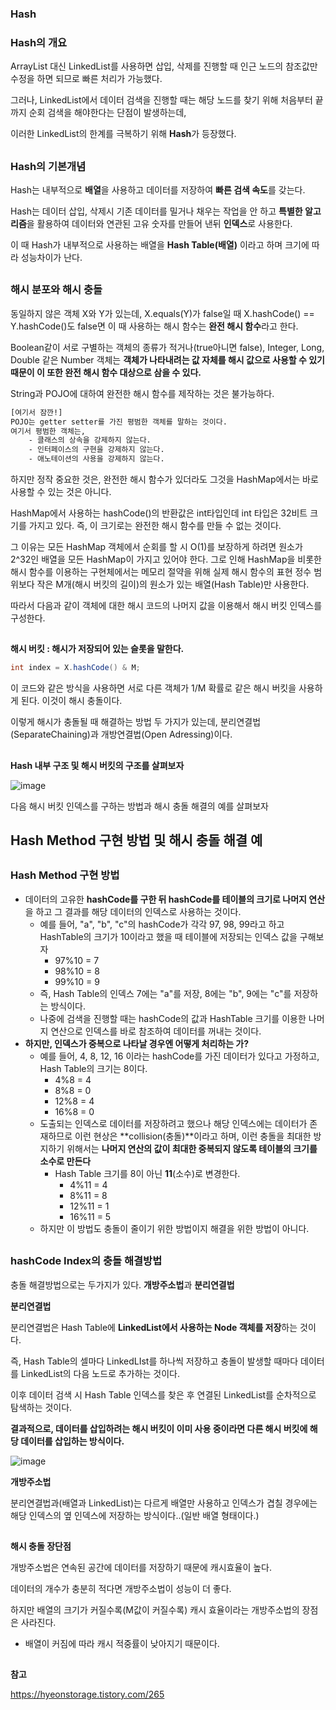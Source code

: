 ### Hash

### Hash의 개요

ArrayList 대신 LinkedList를 사용하면 삽입, 삭제를 진행할 때 인근 노드의 참조값만 수정을 하면 되므로 빠른 처리가 가능했다.

그러나, LinkedList에서 데이터 검색을 진행할 때는 해당 노드를 찾기 위해 처음부터 끝까지 순회 검색을 해야한다는 단점이 발생하는데, 

이러한 LinkedList의 한계를 극복하기 위해 **Hash**가 등장했다.


## 
### Hash의 기본개념

Hash는 내부적으로 **배열**을 사용하고 데이터를 저장하여 **빠른 검색 속도**를 갖는다.

Hash는 데이터 삽입, 삭제시 기존 데이터를 밀거나 채우는 작업을 안 하고 **특별한 알고리즘**을 활용하여 데이터와 연관된 고유 숫자를 만들어 낸뒤 **인덱스**로 사용한다.

이 때 Hash가 내부적으로 사용하는 배열을 **Hash Table(배열)** 이라고 하며 크기에 따라 성능차이가 난다.


## 
### **해시 분포와 해시 충돌**

동일하지 않은 객체 X와 Y가 있는데, X.equals(Y)가 false일 때 X.hashCode() == Y.hashCode()도 false면 이 때 사용하는 해시 함수는 **완전 해시 함수**라고 한다.

Boolean같이 서로 구별하는 객체의 종류가 적거나(true아니면 false), Integer, Long, Double 같은 Number 객체는 **객체가 나타내려는 값 자체를 해시 값으로 사용할 수 있기 때문이 이 또한 완전 해시 함수 대상으로 삼을 수 있다.**

String과 POJO에 대하여 완전한 해시 함수를 제작하는 것은 불가능하다.

~~~reStructuredText
[여기서 잠깐!]
POJO는 getter setter를 가진 평범한 객체를 말하는 것이다.
여기서 평범한 객체는, 
	- 클래스의 상속을 강제하지 않는다.
	- 인터페이스의 구현을 강제하지 않는다.
	- 애노테이션의 사용을 강제하지 않는다.
~~~

하지만 정작 중요한 것은, 완전한 해시 함수가 있더라도 그것을 HashMap에서는 바로 사용할 수 있는 것은 아니다.

HashMap에서 사용하는 hashCode()의 반환값은 int타입인데 int 타입은 32비트 크기를 가지고 있다. 즉, 이 크기로는 완전한 해시 함수를 만들 수 없는 것이다.

그 이유는 모든 HashMap 객체에서 순회를 할 시 O(1)를 보장하게 하려면 원소가 2^32인 배열을 모든 HashMap이 가지고 있어야 한다. 그로 인해 HashMap을 비롯한 해시 함수를 이용하는 구현체에서는 메모리 절약을 위해 실제 해시 함수의 표현 정수 범위보다 작은 M개(해시 버킷의 길이)의 원소가 있는 배열(Hash Table)만 사용한다.

따라서 다음과 같이 객체에 대한 해시 코드의 나머지 값을 이용해서 해시 버킷 인덱스를 구성한다.


## 
**해시 버킷 : 해시가 저장되어 있는 슬롯을 말한다.**

~~~java
int index = X.hashCode() & M;
~~~

이 코드와 같은 방식을 사용하면 서로 다른 객체가 1/M 확률로 같은 해시 버킷을 사용하게 된다. 이것이 해시 충돌이다.

이렇게 해시가 충돌될 때 해결하는 방법 두 가지가 있는데, 분리연결법(SeparateChaining)과 개방연결법(Open Adressing)이다.


## 
**Hash 내부 구조 및 해시 버킷의 구조를 살펴보자**

![image](https://user-images.githubusercontent.com/40616436/73587456-6af4d180-44ff-11ea-8912-8436826e49ac.png)



다음 해시 버킷 인덱스를 구하는 방법과 해시 충돌 해결의 예를 살펴보자

## Hash Method 구현 방법 및 해시 충돌 해결 예


## 
### Hash Method 구현 방법

- 데이터의 고유한 **hashCode를 구한 뒤 hashCode를 테이블의 크기로 나머지 연산**을 하고 그 결과를 해당 데이터의 인덱스로 사용하는 것이다.
  - 예를 들어, "a", "b", "c"의 hashCode가 각각 97, 98, 99라고 하고 HashTable의 크기가 10이라고 했을 때 테이블에 저장되는 인덱스 값을 구해보자
    - 97%10 = 7
    - 98%10 = 8
    - 99%10 = 9
  - 즉,  Hash Table의 인덱스 7에는 "a"를 저장, 8에는 "b", 9에는 "c"를 저장하는 방식이다.
  - 나중에 검색을 진행할 때는 hashCode의 값과 HashTable 크기를 이용한 나머지 연산으로 인덱스를 바로 참조하여 데이터를 꺼내는 것이다.
- **하지만, 인덱스가 중복으로 나타날 경우엔 어떻게 처리하는 가?**
  - 예를 들어, 4, 8, 12, 16 이라는 hashCode를 가진 데이터가 있다고 가정하고, Hash Table의 크기는 8이다.
    - 4%8 = 4
    - 8%8 = 0
    - 12%8 = 4
    - 16%8 = 0
  - 도출되는 인덱스로 데이터를 저장하려고 했으나 해당 인덱스에는 데이터가 존재하므로 이런 현상은 **collision(충돌)**이라고 하며, 이런 충돌을 최대한 방지하기 위해서는 **나머지 연산의 값이 최대한 중복되지 않도록 테이블의 크기를 소수로 만든다**
    - Hash Table 크기를 8이 아닌 **11**(소수)로 변경한다.
      - 4%11 = 4
      - 8%11 = 8
      - 12%11 = 1
      - 16%11 = 5
  - 하지만 이 방법도 충돌이 줄이기 위한 방법이지 해결을 위한 방법이 아니다.


## 
### hashCode Index의 충돌 해결방법

충돌 해결방법으로는 두가지가 있다. **개방주소법**과 **분리연결법**



**분리연결법**

분리연결법은 Hash Table에 **LinkedList에서 사용하는 Node 객체를 저장**하는 것이다.

즉, Hash Table의 셀마다 LinkedLIst를 하나씩 저장하고 충돌이 발생할 때마다 데이터를 LinkedList의 다음 노드로 추가하는 것이다.

이후 데이터 검색 시 Hash Table 인덱스를 찾은 후 연결된 LinkedList를 순차적으로 탐색하는 것이다.

**결과적으로, 데이터를 삽입하려는 해시 버킷이 이미 사용 중이라면 다른 해시 버킷에 해당 데이터를 삽입하는 방식이다.**

![image](https://user-images.githubusercontent.com/40616436/73239309-12f85b00-41df-11ea-81a8-7b251c4a68f1.png)


**개방주소법**

분리연결법과(배열과 LinkedList)는 다르게 배열만 사용하고 인덱스가 겹칠 경우에는 해당 인덱스의 옆 인덱스에 저장하는 방식이다..(일반 배열 형태이다.)


## 
**해시 충돌 장단점**

개방주소법은 연속된 공간에 데이터를 저장하기 때문에 캐시효율이 높다.

데이터의 개수가 충분히 적다면 개방주소법이 성능이 더 좋다.

하지만 배열의 크기가 커질수록(M값이 커질수록) 캐시 효율이라는 개방주소법의 장점은 사라진다.

- 배열이 커짐에 따라 캐시 적중률이 낮아지기 때문이다.






## 
**참고**

https://hyeonstorage.tistory.com/265
